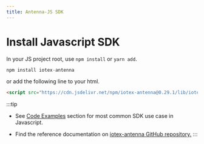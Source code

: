 ```yaml
---
title: Antenna-JS SDK
---
```


# Install Javascript SDK

In your JS project root, use `npm install` or `yarn add`.

```js
npm install iotex-antenna
```

or add the following line to your html.

```html
<script src="https://cdn.jsdelivr.net/npm/iotex-antenna@0.29.1/lib/iotex-antenna.browser.min.js"></script>
```

:::tip

- See [Code Examples](/developer/examples/chain-info) section for most common SDK use case in Javascript.

- Find the reference documentation on [iotex-antenna GitHub repository.](https://iotexproject.github.io/iotex-antenna/)
  :::
